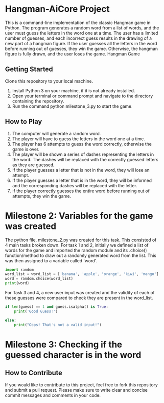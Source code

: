 # Hangman-AiCore Project

This is a command-line implementation of the classic Hangman game in Python. The program generates a random word from a list of words, and the user must guess the letters in the word one at a time. The user has a limited number of guesses, and each incorrect guess results in the drawing of a new part of a hangman figure. If the user guesses all the letters in the word before running out of guesses, they win the game. Otherwise, the hangman figure is fully drawn, and the user loses the game.
Hangman Game


## Getting Started
Clone this repository to your local machine.
1. Install Python 3 on your machine, if it is not already installed.
2. Open your terminal or command prompt and navigate to the directory containing the repository.
3. Run the command python milestone_3.py to start the game.

## How to Play
1. The computer will generate a random word.
2. The player will have to guess the letters in the word one at a time.
3. The player has 6 attempts to guess the word correctly, otherwise the game is over.
4. The player will be shown a series of dashes representing the letters in the word. The dashes will be replaced with the correctly guessed letters as they are guessed.
5. If the player guesses a letter that is not in the word, they will lose an attempt.
6. If the player guesses a letter that is in the word, they will be informed and the corresponding dashes will be replaced with the letter.
7. If the player correctly guesses the entire word before running out of attempts, they win the game.

# Milestone 2: Variables for the game was created
The python file, milestone_2.py was created for this task. This consisted of 4 main tasks broken down. For task 1 and 2, initially we defined a list of words for the game and imported the random module and its .choice() function/method to draw out a randomly generated word from the list. This was then assigned to a variable called 'word'. 

```python
import random
word_list = word_list = ['banana', 'apple', 'orange', 'kiwi', 'mango']
word = random.choice(word_list)
print(word)
```

For Task 3 and 4, a new user input was created and the validity of each of these guesses were compared to check they are present in the word_list.

```python
if len(guess) == 1 and guess.isalpha() is True:
    print('Good Guess!')

else:
    print("Oops! That's not a valid input!")
```
 
 # Milestone 3: Checking if the guessed character is in the word
 
 

## How to Contribute
If you would like to contribute to this project, feel free to fork this repository and submit a pull request. Please make sure to write clear and concise commit messages and comments in your code.
